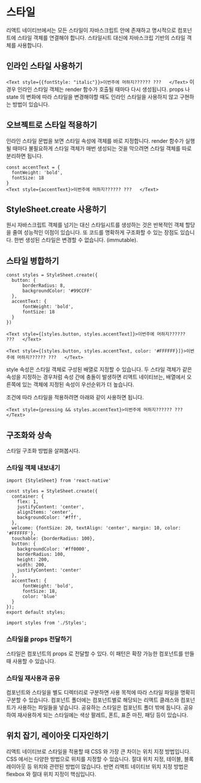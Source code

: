# 스타일

리액트 네이티브에서는 모든 스타일이 자바스크립트 안에 존재하고 명시적으로 컴포넌트에 스타일 객체를 연결해야 합니다. 스타일시트 대신에 자바스크립 기반의 스타일 객체를 사용합니다. 

## 인라인 스타일 사용하기
``
<Text style={{fontStyle: "italic"}}>이번주에 머하지?????? ???   </Text>
``
이 경우 인라인 스타일 객체는 render 함수가 호출될 때마다 다시 생성됩니다. props 나 state 의 변화에 따라 스타일을 변경해야할 때도 인라인 스타일을 사용하지 않고 구현하는 방법이 있습니다. 

## 오브젝트로 스타일 적용하기
인라인 스타일 문법을 보면 스타일 속성에 객체를 바로 지정합니다. render 함수가 실행될 때마다 불필요하게 스타일 객체가 매번 생성되는 것을 막으려면 스타일 객체를 따로 분리하면 됩니다. 
```
const accentText = {  
  fontWeight: 'bold',  
  fontSize: 18  
}
<Text style={accentText}>이번주에 머하지?????? ???   </Text>
```

## StyleSheet.create 사용하기
원시 자바스크립트 객체를 넘기는 대신 스타일시트를 생성하는 것은 반복적인 객체 할당을 줄여 성능적인 이점이 있습니다. 또 코드를 명확하게 구조화할 수 있는 장점도 있습니다. 한번 생성된 스타일은 변경할 수 없습니다. (immutable). 

## 스타일 병합하기
```
const styles = StyleSheet.create({  
  button: {  
      borderRadius: 8,  
      backgroundColor: '#99CCFF'  
  },  
  accentText: {  
      fontWeight: 'bold',  
      fontSize: 18  
  }  
})

<Text style={[styles.button, styles.accentText]}>이번주에 머하지?????? ???   </Text>

<Text style={[styles.button, styles.accentText, color: '#FFFFFF}]}>이번주에 머하지?????? ???   </Text>
```

style 속성은 스타일 객체로 구성된 배열로 지정할 수 있습니다. 
두 스타일 객체가 같은 속성을 지정하는 경우처럼 속성 간에 충돌이 발생하면 리액트 네이티브는, 배열에서 오른쪽에 있는 객체에 지정된 속성이 우선순위가 더 높습니다. 

조건에 따라 스타일을 적용하려면 아래와 같이 사용하면 됩니다.
```
<Text style={pressing && styles.accentText}>이번주에 머하지?????? ???   </Text>
```

## 구조화와 상속
스타일 구조화 방법을 살펴봅시다.

### 스타일 객체 내보내기
```
import {StyleSheet} from 'react-native'  
  
const styles = StyleSheet.create({  
  container: {  
    flex: 1,  
    justifyContent: 'center',  
    alignItems: 'center',  
    backgroundColor: '#fff',  
  },  
  welcome: {fontSize: 20, textAlign: 'center', margin: 10, color: '#FFFFFF'},  
  touchable: {borderRadius: 100},  
  button: {  
    backgroundColor: '#ff0000',  
    borderRadius: 100,  
    height: 200,  
    width: 200,  
    justifyContent: 'center'  
  },  
  accentText: {  
      fontWeight: 'bold',  
      fontSize: 18,  
      color: 'blue'  
  }  
});  
export default styles;
```

```
import styles from './Styles';
```

### 스타일을 props 전달하기
스타일은 컴포넌트의 props 로 전달할 수 있다. 
이 패턴은 확장 가능한 컴포넌트를 만들 때 사용할 수 있습니다. 

### 스타일 재사용과 공유
컴포넌트와 스타일을 별도 디렉터리로 구분하면 사용 목적에 따라 스타일 파일을 명확히 구분할 수 있습니다. 컴포넌트 폴더에는 컴포넌트별로 해당되는 리액트 클래스와 컴포넌트가 사용하는 파일들을 넣습니다. 공유하는 스타일은 컴포넌트 폴더 밖에 둡니다. 공유하여 재사용하게 되는 스타일에는 색상 팔레트, 폰트, 표준 마진, 패딩 등이 있습니다. 

## 위치 잡기, 레이아웃 디자인하기
리액트 네이티브로 스타일을 적용할 때 CSS 와 가장 큰 차이는 위치 지정 방법입니다. CSS 에서는 다양한 방법으로 위치를 지정할 수 있습니다. 절대 위치 지정, 테이블, 블록 레이아웃 등 위치와 관련된 방법이 많습니다. 반면 리액트 네이티브 위치 지정 방법은 flexbox 와 절대 위치 지정이 핵심입니다. 
<!--stackedit_data:
eyJoaXN0b3J5IjpbLTY2MjEyNTgxLC0xMTc4ODY4MTQ2LDE0Nz
kxOTA3OTUsMTI4NTI1ODE3NiwtNjQ2NTQwNjEsLTEzODAxOTUy
MDMsLTE0NDc1MTczMTgsLTE1NTYwMjE2OTgsMTk3OTQwOTU5Ni
wtNDUyNDg5Mzg3LC0yMDQ0MzAzOSwtMTY2MjkzMzQyMiwtMTcy
ODI2NzQ3MiwxMTYxNDQ2NDE5XX0=
-->